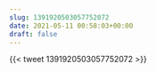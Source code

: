 ```yaml
---
slug: 1391920503057752072
date: 2021-05-11 00:58:03+00:00
draft: false
---
```


{{< tweet 1391920503057752072 >}}

